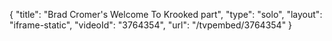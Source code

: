 {
    "title": "Brad Cromer's Welcome To Krooked part",
    "type": "solo",
    "layout": "iframe-static",
    "videoId": "3764354",
    "url": "\/tvpembed\/3764354"
}